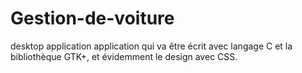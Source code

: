 # Gestion-de-voiture
desktop application application qui va être écrit avec langage C et la bibliothèque GTK+, et évidemment le design avec CSS. 
